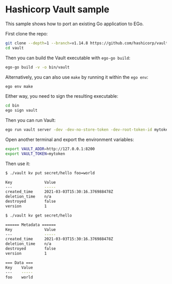 # Hashicorp Vault sample
This sample shows how to port an existing Go application to EGo.

First clone the repo:
```sh
git clone --depth=1 --branch=v1.14.8 https://github.com/hashicorp/vault
cd vault
```

Then you can build the Vault executable with `ego-go build`:
```sh
ego-go build -v -o bin/vault
```

Alternatively, you can also use `make` by running it within the `ego env`:
```sh
ego env make
```

Either way, you need to sign the resulting executable:
```sh
cd bin
ego sign vault
```

Then you can run Vault:
```sh
ego run vault server -dev -dev-no-store-token -dev-root-token-id mytoken
```

Open another terminal and export the environment variables:
```sh
export VAULT_ADDR=http://127.0.0.1:8200
export VAULT_TOKEN=mytoken
```

Then use it:
```sh
$ ./vault kv put secret/hello foo=world

Key              Value
---              -----
created_time     2021-03-03T15:30:16.376988478Z
deletion_time    n/a
destroyed        false
version          1

$ ./vault kv get secret/hello

====== Metadata ======
Key              Value
---              -----
created_time     2021-03-03T15:30:16.376988478Z
deletion_time    n/a
destroyed        false
version          1

=== Data ===
Key    Value
---    -----
foo    world
```
